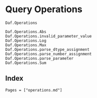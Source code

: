 # Query Operations

```@docs
Daf.Operations
```

```@docs
Daf.Operations.Abs
Daf.Operations.invalid_parameter_value
Daf.Operations.Log
Daf.Operations.Max
Daf.Operations.parse_dtype_assignment
Daf.Operations.parse_number_assignment
Daf.Operations.parse_parameter
Daf.Operations.Sum
```

## Index

```@index
Pages = ["operations.md"]
```
